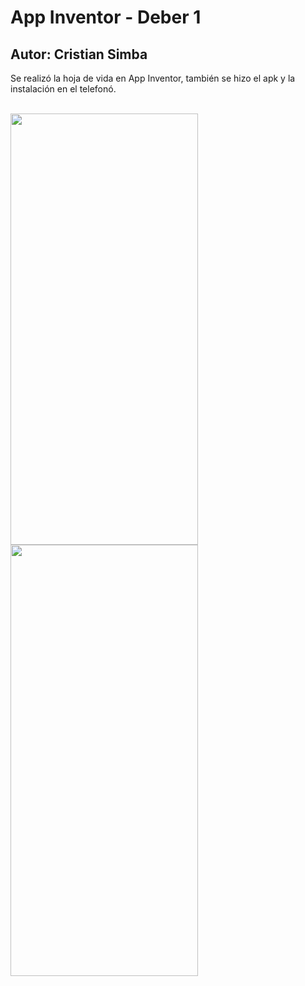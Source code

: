 # App Inventor - Deber 1
## Autor: Cristian Simba
Se realizó la hoja de vida en App Inventor, también se hizo el apk y la instalación en el telefonó.
<br></br>


<img src="https://github.com/cristian-simba/AppInventor/assets/117742977/baa58ba6-fb68-4336-ba99-52c899e6a579" width="300" height="690">
<img src="https://github.com/cristian-simba/AppInventor/assets/117742977/cb22e711-37aa-43c6-9a1e-be85be64e345 " width="300" height="690">


